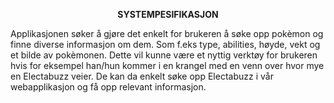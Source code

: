 <p align="center"><b>SYSTEMPESIFIKASJON</b></p>

Applikasjonen søker å gjøre det enkelt for brukeren å søke opp pokèmon og finne diverse informasjon om dem.
Som f.eks type, abilities, høyde, vekt og et bilde av pokèmonen.
Dette vil kunne være et nyttig verktøy for brukeren hvis for eksempel han/hun kommer i en krangel med en venn
over hvor mye en Electabuzz veier. De kan da enkelt søke opp Electabuzz i vår webapplikasjon og få opp relevant informasjon.
